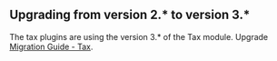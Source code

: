 

## Upgrading from version 2.* to version 3.*

The tax plugins are using the version 3.* of the Tax module. Upgrade [Migration Guide - Tax](/docs/scos/dev/module-migration-guides/migration-guide-tax.html).
